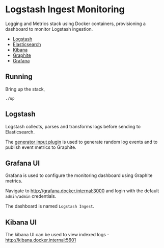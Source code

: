 # Logstash Ingest Monitoring

Logging and Metrics stack using Docker containers, provisioning a dashboard
to monitor Logstash ingestion.

- [Logstash](https://www.elastic.co/products/logstash)
- [Elasticsearch](https://www.elastic.co/products/elasticsearch)
- [Kibana](https://www.elastic.co/products/kibana)
- [Graphite](https://graphiteapp.org/)
- [Grafana](https://graphiteapp.org/)

## Running

Bring up the stack,

```console
./up
```

## Logstash

Logstash collects, parses and transforms logs before sending to Elasticsearch.

The [generator input plugin](https://www.elastic.co/guide/en/logstash/current/plugins-inputs-generator.html) is used to generate random log events and to publish event metrics to Graphite.

## Grafana UI

Grafana is used to configure the monitoring dashboard using Graphite metrics.

Navigate to http://grafana.docker.internal:3000 and login with the default `admin/admin`
credentials.

The dashboard is named `Logstash Ingest`.

## Kibana UI

The kibana UI can be used to view indexed logs - http://kibana.docker.internal:5601
